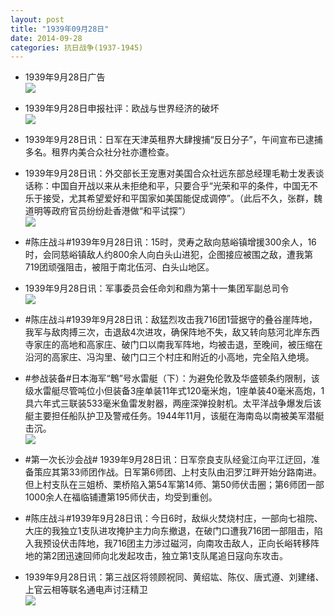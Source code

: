 ```yaml
---
layout: post
title: "1939年09月28日"
date: 2014-09-28
categories: 抗日战争(1937-1945)
---
```


<meta name="referrer" content="no-referrer" />

- 1939年9月28日广告 <br/><img src="https://ww3.sinaimg.cn/large/aca367d8jw1eksk8884vbj206v0h5jsn.jpg" />

- 1939年9月28日申报社评：欧战与世界经济的破坏 <br/><img src="https://ww2.sinaimg.cn/large/aca367d8jw1eksihquq6tj20po0y0kel.jpg" />

- 1939年9月28日讯：日军在天津英租界大肆搜捕“反日分子”，午间宣布已逮捕多名。租界内美合众社分社亦遭检查。 

- 1939年9月28日讯：外交部长王宠惠对美国合众社远东部总经理毛勒士发表谈话称：中国自开战以来从未拒绝和平，只要合乎“光荣和平的条件，中国无不乐于接受，尤其希望爱好和平国家如美国能促成调停”。（此后不久，张群，魏道明等政府官员纷纷赴香港做“和平试探”） <br/><img src="https://ww3.sinaimg.cn/large/aca367d8jw1eksfvxgxxjj20b40gfgn5.jpg" />

- #陈庄战斗#1939年9月28日讯：15时，灵寿之敌向慈峪镇增援300余人，16时，会同慈峪镇敌人约800余人向白头山进犯，企图接应被围之敌，遭我第719团顽强阻击，被阻于南北伍河、白头山地区。 

- 1939年9月28日讯：军事委员会任命刘和鼎为第十一集团军副总司令 <br/><img src="https://ww1.sinaimg.cn/large/aca367d8jw1eks20kc3mdj20b40dwq44.jpg" />

- #陈庄战斗#1939年9月28日讯：敌猛烈攻击我716团1营据守的叠谷崖阵地，我军与敌肉搏三次，击退敌4次进攻，确保阵地不失，敌又转向慈河北岸东西寺家庄的高地和高家庄、破门口以南我军阵地，均被击退，至晚间，被压缩在沿河的高家庄、冯沟里、破门口三个村庄和附近的小高地，完全陷入绝境。 

- #参战装备#日本海军“鵯”号水雷艇（下）：为避免伦敦及华盛顿条约限制，该级水雷艇尽管吨位小但装备3座单装11年式120毫米炮，1座单装40毫米高炮，1具六年式三联装533毫米鱼雷发射器，两座深弹投射机。太平洋战争爆发后该艇主要担任船队护卫及警戒任务。1944年11月，该艇在海南岛以南被美军潜艇击沉。 <br/><img src="https://ww3.sinaimg.cn/large/aca367d8jw1ekryj3d19zj20m908egna.jpg" />

- #第一次长沙会战# 1939年9月28日讯：日军奈良支队经瓮江向平江迂回，准备策应其第33师团作战。日军第6师团、上村支队由汨罗江畔开始分路南进。但上村支队在三姐桥、栗桥陷入第54军第14师、第50师伏击圈；第6师团一部1000余人在福临铺遭第195师伏击，均受到重创。 

- #陈庄战斗#1939年9月28日讯：今日6时，敌纵火焚烧村庄，一部向七祖院、大庄的我独立1支队进攻掩护主力向东撤退，在破门口遭我716团一部阻击，陷入我预设伏击阵地，我716团主力涉过磁河，向南攻击敌人，正向长峪转移阵地的第2团迅速回师向北发起攻击，独立第1支队尾追日寇向东攻击。 

- 1939年9月28日讯：第三战区将领顾祝同、黄绍竑、陈仪、唐式遵、刘建绪、上官云相等联名通电声讨汪精卫 <br/><img src="https://ww3.sinaimg.cn/large/aca367d8jw1ekrtc4zmclj205q1adq6t.jpg" />


